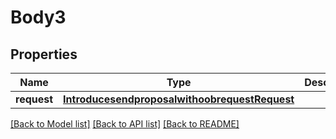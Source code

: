 # Body3

## Properties
Name | Type | Description | Notes
------------ | ------------- | ------------- | -------------
**request** | [**IntroducesendproposalwithoobrequestRequest**](IntroducesendproposalwithoobrequestRequest.md) |  | [optional] 

[[Back to Model list]](../README.md#documentation-for-models) [[Back to API list]](../README.md#documentation-for-api-endpoints) [[Back to README]](../README.md)


